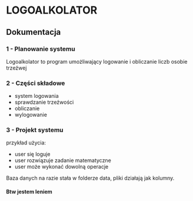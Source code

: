 # LOGOALKOLATOR
## Dokumentacja
### 1 - Planowanie systemu
Logoalkolator to program umożliwający logowanie i obliczanie liczb osobie trzeźwej
### 2 - Części składowe
- system logowania
- sprawdzanie trzeźwości
- obliczanie
- wylogowanie
### 3 - Projekt systemu
przykład użycia:
- user się loguje
- user rozwiązuje zadanie matematyczne
- user może wykonać dowolną operacje

Baza danych na razie stała w folderze data, pliki działają jak kolumny.

#### Btw jestem leniem